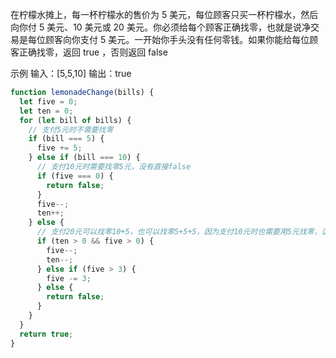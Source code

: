 在柠檬水摊上，每一杯柠檬水的售价为 5 美元，每位顾客只买一杯柠檬水，然后向你付 5 美元、10 美元或 20 美元。你必须给每个顾客正确找零，也就是说净交易是每位顾客向你支付 5 美元。一开始你手头没有任何零钱。如果你能给每位顾客正确找零，返回 true ，否则返回 false

示例
输入：[5,5,10]
输出：true

```js
function lemonadeChange(bills) {
  let five = 0;
  let ten = 0;
  for (let bill of bills) {
    // 支付5元时不需要找零
    if (bill === 5) {
      five += 5;
    } else if (bill === 10) {
      // 支付10元时需要找零5元，没有直接false
      if (five === 0) {
        return false;
      }
      five--;
      ten++;
    } else {
      // 支付20元可以找零10+5，也可以找零5+5+5，因为支付10元时也需要用5元找零，这里优先使用10+5
      if (ten > 0 && five > 0) {
        five--;
        ten--;
      } else if (five > 3) {
        five -= 3;
      } else {
        return false;
      }
    }
  }
  return true;
}
```

